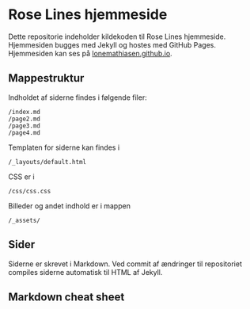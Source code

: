 # Rose Lines hjemmeside
Dette repositorie indeholder kildekoden til Rose Lines hjemmeside. Hjemmesiden bugges med Jekyll og hostes med GitHub Pages. Hjemmesiden kan ses på [lonemathiasen.github.io](http://lonemathiasen.github.io).

## Mappestruktur
Indholdet af siderne findes i følgende filer:
```
/index.md
/page2.md
/page3.md
/page4.md
```

Templaten for siderne kan findes i
```
/_layouts/default.html
```

CSS er i
```
/css/css.css
```

Billeder og andet indhold er i mappen
```
/_assets/
```

## Sider
Siderne er skrevet i Markdown. Ved commit af ændringer til repositoriet compiles siderne automatisk til HTML af Jekyll.

## Markdown cheat sheet


